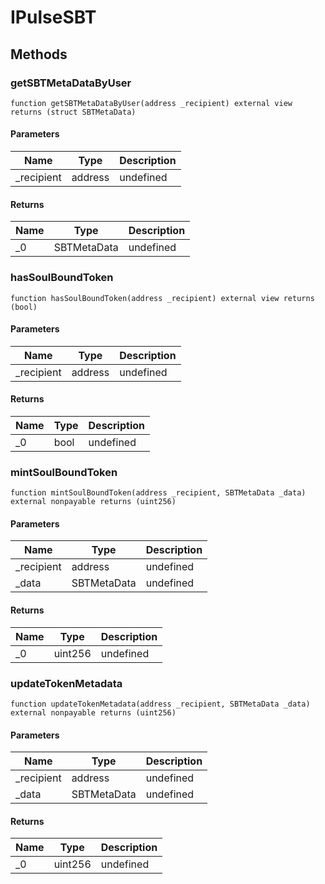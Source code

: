 # IPulseSBT









## Methods

### getSBTMetaDataByUser

```solidity
function getSBTMetaDataByUser(address _recipient) external view returns (struct SBTMetaData)
```





#### Parameters

| Name | Type | Description |
|---|---|---|
| _recipient | address | undefined |

#### Returns

| Name | Type | Description |
|---|---|---|
| _0 | SBTMetaData | undefined |

### hasSoulBoundToken

```solidity
function hasSoulBoundToken(address _recipient) external view returns (bool)
```





#### Parameters

| Name | Type | Description |
|---|---|---|
| _recipient | address | undefined |

#### Returns

| Name | Type | Description |
|---|---|---|
| _0 | bool | undefined |

### mintSoulBoundToken

```solidity
function mintSoulBoundToken(address _recipient, SBTMetaData _data) external nonpayable returns (uint256)
```





#### Parameters

| Name | Type | Description |
|---|---|---|
| _recipient | address | undefined |
| _data | SBTMetaData | undefined |

#### Returns

| Name | Type | Description |
|---|---|---|
| _0 | uint256 | undefined |

### updateTokenMetadata

```solidity
function updateTokenMetadata(address _recipient, SBTMetaData _data) external nonpayable returns (uint256)
```





#### Parameters

| Name | Type | Description |
|---|---|---|
| _recipient | address | undefined |
| _data | SBTMetaData | undefined |

#### Returns

| Name | Type | Description |
|---|---|---|
| _0 | uint256 | undefined |




